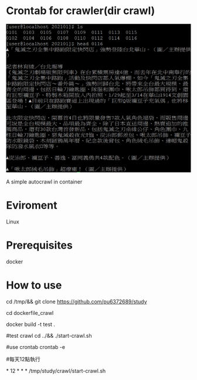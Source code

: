 # Crontab for crawler(dir crawl)
![image](https://raw.githubusercontent.com/pu6372689/study/master/ReadmePic/p1.jpg)

A simple autocrawl in container

# Eviroment 
Linux

# Prerequisites
docker

# How to use
cd /tmp/&& git clone https://github.com/pu6372689/study

cd dockerfile_crawl

docker build -t test .

#test crawl
cd ../&& ./start-crawl.sh

#use crontab
crontab -e

#每天12點執行

\* 12 * * * /tmp/study/crawl/start-crawl.sh
